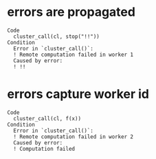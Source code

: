 # errors are propagated

    Code
      cluster_call(cl, stop("!!"))
    Condition
      Error in `cluster_call()`:
      ! Remote computation failed in worker 1
      Caused by error:
      ! !!

# errors capture worker id

    Code
      cluster_call(cl, f(x))
    Condition
      Error in `cluster_call()`:
      ! Remote computation failed in worker 2
      Caused by error:
      ! Computation failed

